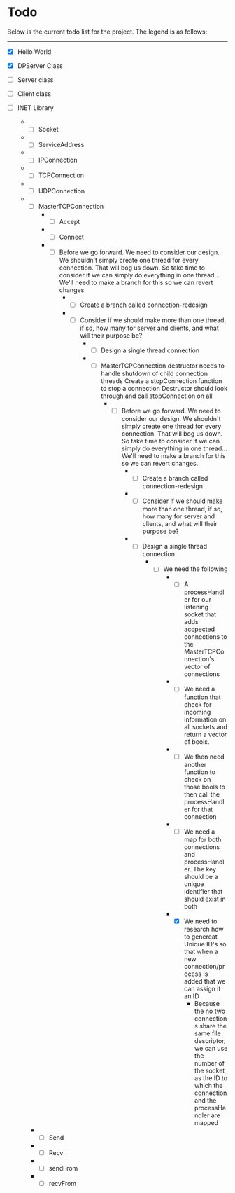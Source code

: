 # Todo

Below is the current todo list for the project. The legend is as follows:

----------------------------


- [x] Hello World
- [x] DPServer Class
- [ ] Server class
- [ ] Client class
- [ ] INET Library

	- -[ ] Socket
	- -[ ] ServiceAddress
	- -[ ] IPConnection
	- -[ ] TCPConnection
	- -[ ] UDPConnection
	- -[ ] MasterTCPConnection
		- -[ ] Accept
		- -[ ] Connect
		- -[ ] Before we go forward. We need to consider our design. We
			shouldn't simply create one thread for every connection. That
			will bog us down. So take time to consider if we can simply do
			everything in one thread… We'll need to make a branch for this
			so we can revert changes
			- -[ ] Create a branch called connection-redesign
			- -[ ] Consider if we should make more than one thread, if so, how
				many for server and clients, and what will their purpose be?
				- -[ ] Design a single thread connection
				- -[ ] MasterTCPConnection destructor needs to handle shutdown
					of child connection threads Create a stopConnection
					function to stop a connection Destructor should look
					through and call stopConnection on all
					- -[ ] Before we go forward. We need to consider our
					  design. We shouldn't simply create one thread for every
					  connection. That will bog us down. So take time to
					  consider if we can simply do everything in one thread…
					  We'll need to make a branch for this so we can revert
					  changes.
						- -[ ] Create a branch called connection-redesign
						- -[ ] Consider if we should make more than one
						  thread, if so, how many for server and clients, and
						  what will their purpose be?
						- -[ ] Design a single thread connection
							- -[ ] We need the following
								- -[ ] A processHandler for our listening
								  socket that adds accpected connections to
								  the MasterTCPConnection's vector of
								  connections
								- -[ ] We need a function that check for
								  incoming information on all sockets and
								  return a vector of bools.
								- -[ ] We then need another function to check
								  on those bools to then call the
								  processHandler for that connection
								- -[ ] We need a map for both connections and
								  processHandler. The key should be a unique
								  identifier that should exist in both
								- -[x] We need to research how to genereat
								  Unique ID's so that when a new
								  connection/process Is added that we can
								  assign it an ID
									- Because the no two connections share the
									  same file descriptor, we can use the
									  number of the socket as the ID to which
									  the connection and the processHandler
									  are mapped
	  - -[ ] Send
	  - -[ ] Recv
	  - -[ ] sendFrom
	  - -[ ] recvFrom
